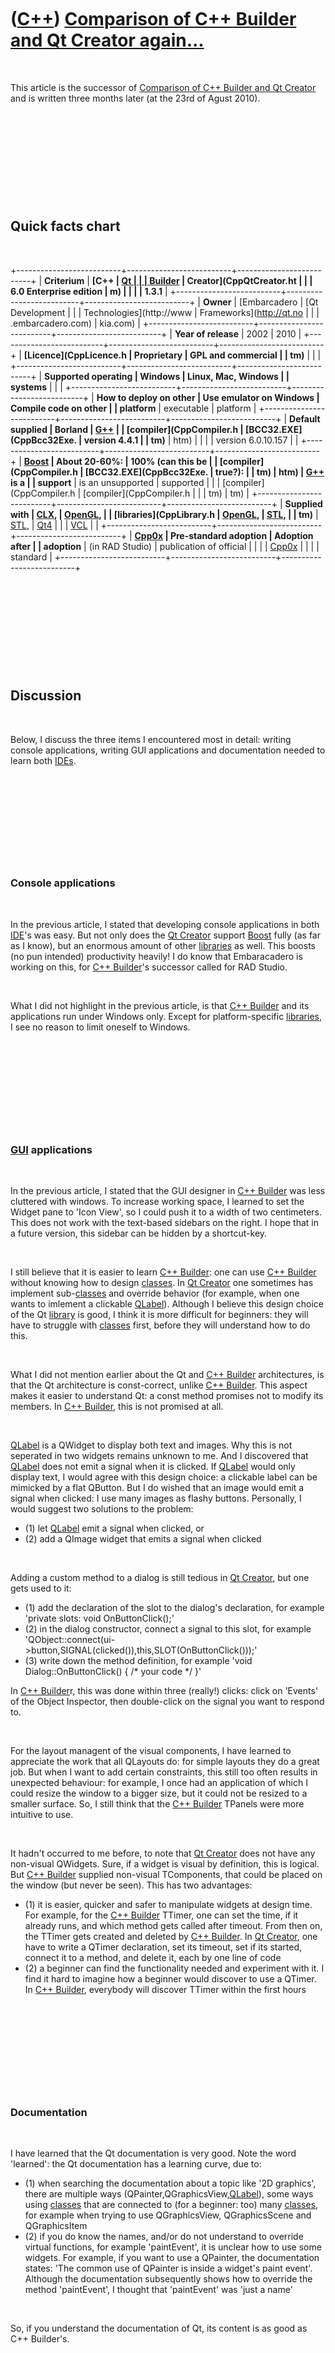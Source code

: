 
 

 

 

 

 

([C++](Cpp.md)) [Comparison of C++ Builder and Qt Creator again...](CppCompareCppBuilderAndQtCreatorAgain.md)
===============================================================================================================

 

This article is the successor of [Comparison of C++ Builder and Qt
Creator](CppCompareCppBuilderAndQtCreator.md) and is written three
months later (at the 23rd of Agust 2010).

 

 

 

 

 

Quick facts chart
-----------------

 

+--------------------------+--------------------------+--------------------------+
| **Criterium**            | **[C++                   | **[Qt                    |
|                          | Builder](CppBuilder.md) | Creator](CppQtCreator.ht |
|                          | 6.0 Enterprise edition** | m)                       |
|                          |                          | 1.3.1**                  |
+--------------------------+--------------------------+--------------------------+
| **Owner**                | [Embarcadero             | [Qt Development          |
|                          | Technologies](http://www | Frameworks](http://qt.no |
|                          | .embarcadero.com)        | kia.com)                 |
+--------------------------+--------------------------+--------------------------+
| **Year of release**      | 2002                     | 2010                     |
+--------------------------+--------------------------+--------------------------+
| **[Licence](CppLicence.h | Proprietary              | GPL and commercial       |
| tm)**                    |                          |                          |
+--------------------------+--------------------------+--------------------------+
| **Supported operating    | Windows                  | Linux, Mac, Windows      |
| systems**                |                          |                          |
+--------------------------+--------------------------+--------------------------+
| **How to deploy on other | Use emulator on Windows  | Compile code on other    |
| platform**               | executable               | platform                 |
+--------------------------+--------------------------+--------------------------+
| **Default supplied       | Borland                  | [G++](CppGpp.md)        |
| [compiler](CppCompiler.h | [BCC32.EXE](CppBcc32Exe. | version 4.4.1            |
| tm)**                    | htm)                     |                          |
|                          | version 6.0.10.157       |                          |
+--------------------------+--------------------------+--------------------------+
| **[Boost](CppBoost.md)  | About 20-60%:            | 100% (can this be        |
| [compiler](CppCompiler.h | [BCC32.EXE](CppBcc32Exe. | true?):                  |
| tm)                      | htm)                     | [G++](CppGpp.md) is a   |
| support**                | is an unsupported        | supported                |
|                          | [compiler](CppCompiler.h | [compiler](CppCompiler.h |
|                          | tm)                      | tm)                      |
+--------------------------+--------------------------+--------------------------+
| **Supplied with          | [CLX](CppClx.md),       | [OpenGL](CppOpenGl.md), |
| [libraries](CppLibrary.h | [OpenGL](CppOpenGl.md), | [STL](CppStl.md),       |
| tm)**                    | [STL](CppStl.md),       | [Qt4](CppQt.md)         |
|                          | [VCL](CppVcl.md)        |                          |
+--------------------------+--------------------------+--------------------------+
| **[Cpp0x](Cpp0x.md)     | Pre-standard adoption    | Adoption after           |
| adoption**               | (in RAD Studio)          | publication of official  |
|                          |                          | [Cpp0x](Cpp0x.md)       |
|                          |                          | standard                 |
+--------------------------+--------------------------+--------------------------+

 

 

 

 

 

Discussion
----------

 

Below, I discuss the three items I encountered most in detail: writing
console applications, writing GUI applications and documentation needed
to learn both [IDEs](CppIde.md).

 

 

 

 

 

### Console applications

 

In the previous article, I stated that developing console applications
in both [IDE](CppIde.md)'s was easy. But not only does the [Qt
Creator](CppQtCreator.md) support [Boost](CppBoost.md) fully (as far
as I know), but an enormous amount of other [libraries](CppLibrary.md)
as well. This boosts (no pun intended) productivity heavily! I do know
that Embaracadero is working on this, for [C++
Builder](CppBuilder.md)'s successor called for RAD Studio.

 

What I did not highlight in the previous article, is that [C++
Builder](CppBuilder.md) and its applications run under Windows only.
Except for platform-specific [libraries](CppLibrary.md), I see no
reason to limit oneself to Windows.

 

 

 

 

 

### [GUI](CppGui.md) applications

 

In the previous article, I stated that the GUI designer in [C++
Builder](CppBuilder.md) was less cluttered with windows. To increase
working space, I learned to set the Widget pane to 'Icon View', so I
could push it to a width of two centimeters. This does not work with the
text-based sidebars on the right. I hope that in a future version, this
sidebar can be hidden by a shortcut-key.

 

I still believe that it is easier to learn [C++
Builder](CppBuilder.md): one can use [C++ Builder](CppBuilder.md)
without knowing how to design [classes](CppClass.md). In [Qt
Creator](CppQtCreator.md) one sometimes has implement
sub-[classes](CppClass.md) and override behavior (for example, when one
wants to imlement a clickable [QLabel](CppQLabel.md)). Although I
believe this design choice of the Qt [library](CppLibrary.md) is good,
I think it is more difficult for beginners: they will have to struggle
with [classes](CppClass.md) first, before they will understand how to
do this.

 

What I did not mention earlier about the Qt and [C++
Builder](CppBuilder.md) architectures, is that the Qt architecture is
const-correct, unlike [C++ Builder](CppBuilder.md). This aspect makes
it easier to understand Qt: a const method promises not to modify its
members. In [C++ Builder](CppBuilder.md), this is not promised at all.

 

[QLabel](CppQLabel.md) is a QWidget to display both text and images.
Why this is not seperated in two widgets remains unknown to me. And I
discovered that [QLabel](CppQLabel.md) does not emit a signal when it
is clicked. If [QLabel](CppQLabel.md) would only display text, I would
agree with this design choice: a clickable label can be mimicked by a
flat QButton. But I do wished that an image would emit a signal when
clicked: I use many images as flashy buttons. Personally, I would
suggest two solutions to the problem:

-   \(1) let [QLabel](CppQLabel.md) emit a signal when clicked, or
-   \(2) add a QImage widget that emits a signal when clicked

 

Adding a custom method to a dialog is still tedious in [Qt
Creator](CppQtCreator.md), but one gets used to it:

-   \(1) add the declaration of the slot to the dialog's declaration, for
    example 'private slots: void OnButtonClick();'
-   \(2) in the dialog constructor, connect a signal to this slot, for
    example
    'QObject::connect(ui-&gt;button,SIGNAL(clicked()),this,SLOT(OnButtonClick()));'
-   \(3) write down the method definition, for example
    'void Dialog::OnButtonClick() { /\* your code \*/ }'

In [C++ Builder](CppBuilder.md)r, this was done within three (really!)
clicks: click on 'Events' of the Object Inspector, then double-click on
the signal you want to respond to.

 

For the layout managent of the visual components, I have learned to
appreciate the work that all QLayouts do: for simple layouts they do a
great job. But when I want to add certain constraints, this still too
often results in unexpected behaviour: for example, I once had an
application of which I could resize the window to a bigger size, but it
could not be resized to a smaller surface. So, I still think that the
[C++ Builder](CppBuilder.md) TPanels were more intuitive to use.

 

It hadn't occurred to me before, to note that [Qt
Creator](CppQtCreator.md) does not have any non-visual QWidgets. Sure,
if a widget is visual by definition, this is logical. But [C++
Builder](CppBuilder.md) supplied non-visual TComponents, that could be
placed on the window (but never be seen). This has two advantages:

-   \(1) it is easier, quicker and safer to manipulate widgets at design
    time. For example, for the [C++ Builder](CppBuilder.md) TTimer, one can
    set the time, if it already runs, and which method gets called
    after timeout. From then on, the TTimer gets created and deleted by [C++
    Builder](CppBuilder.md). In [Qt Creator](CppQtCreator.md), one have to
    write a QTimer declaration, set its timeout, set if its started, connect
    it to a method, and delete it, each by one line of code
-   \(2) a beginner can find the functionality needed and experiment with it.
    I find it hard to imagine how a beginner would discover to use a QTimer.
    In [C++ Builder](CppBuilder.md), everybody will discover TTimer within
    the first hours

 

 

 

 

 

### Documentation

 

I have learned that the Qt documentation is very good. Note the word
'learned': the Qt documentation has a learning curve, due to:

-   \(1) when searching the documentation about a topic like '2D graphics',
    there are multiple ways
    (QPainter,QGraphicsView,[QLabel](CppQLabel.md)), some ways using
    [classes](CppClass.md) that are connected to (for a beginner: too) many
    [classes](CppClass.md), for example when trying to use QGraphicsView,
    QGraphicsScene and QGraphicsItem
-   \(2) if you do know the names, and/or do not understand to override
    virtual functions, for example 'paintEvent', it is unclear how to use
    some widgets. For example, if you want to use a QPainter, the
    documentation states: 'The common use of QPainter is inside a widget's
    paint event'. Although the documentation subsequently shows how to
    override the method 'paintEvent', I thought that 'paintEvent' was 'just
    a name'

 

So, if you understand the documentation of Qt, its content is as good as
C++ Builder's.

 

Still, there re two thingss:

-   \(1) Because [C++ Builder](CppBuilder.md) is easier to learn (as I
    stated above), I nearly ever needed to use its documentation for VCL
    [classes](CppClass.md)
-   \(2) Unlike the Qt documentation, [C++ Builder](CppBuilder.md) also
    documents [STL](CppStl.md) classes

 

Summarizing this:

-   \(1) The [Qt Creator](CppQtCreator.md) documentation documents its Qt
    [classes](CppClass.md) as well as [C++ Builder](CppBuilder.md)
    documents its VCL classes
-   \(2) The [Qt Creator](CppQtCreator.md) documentation takes time to
    understand, the [C++ Builder](CppBuilder.md) documentation is more
    intuitive
-   \(3) Unlike [C++ Builder](CppBuilder.md), the [Qt
    Creator](CppQtCreator.md) documentation lacks [STL](CppStl.md) classes
    documentation

 

 

 

 

 

Summary
-------

 

+--------------------------+--------------------------+--------------------------+
| **Criterium**            | **[C++                   | **[Qt                    |
|                          | Builder](CppBuilder.md) | Creator](CppQtCreator.ht |
|                          | 6.0 Enterprise edition** | m)                       |
|                          |                          | 1.3.1**                  |
+--------------------------+--------------------------+--------------------------+
| **Development of console | Similar, low             | Similar, high            |
| applications**           | [Boost](CppBoost.md)    | [Boost](CppBoost.md)    |
|                          | support                  | support                  |
+--------------------------+--------------------------+--------------------------+
| **Initial                | Non-minimal, can be      | Non-minimal, can be      |
| [main](CppMain.md)      | removed ruthlessly       | removed ruthlessly       |
| [function](CppFunction.h |                          |                          |
| tm)                      |                          |                          |
| in console application** |                          |                          |
+--------------------------+--------------------------+--------------------------+
| **[GUI](CppGui.md)      | Plenty of screen space,  | Screen cluttered with    |
| designer**               | all windows can be       | windows, different ways  |
|                          | hidden in the same way,  | to hide and show most    |
|                          | all windows have a       | windows                  |
|                          | shortcut key             |                          |
+--------------------------+--------------------------+--------------------------+
| **Ease of learning       | [VCL](CppVcl.md) has    | [Qt](CppQt.md) does not |
| graphical                | non-visual components    | have non-visual widgets, |
| [library](CppLibrary.htm | (TTimer, for example)    | so a QTimer's behavior   |
| )                        | that a beginner can use  | must be written in code, |
| used by                  | without writing code     | which is harder and      |
| [GUI](CppGui.md)        |                          | error-prone              |
| designer**               |                          |                          |
+--------------------------+--------------------------+--------------------------+
| **Component/widget       | Clickable TLabel for     | Non-clickable            |
| architecture**           | labels, clickable        | [QLabel](CppQLabel.md)  |
|                          | [TImage](CppTImage.md)  | for both labels and      |
|                          | for images               | images                   |
+--------------------------+--------------------------+--------------------------+
| **Adding methods to      | Easy and transparent     | Tedious and less         |
| dialogs**                |                          | transparent              |
+--------------------------+--------------------------+--------------------------+
| **Component/widget       | Basic by default, but    | Reimplementation of      |
| use/re-use and           | also possible to         | [virtual](CppVirtual.htm |
| extension**              | reimplement              | )                        |
|                          | [virtual](CppVirtual.htm | [member                  |
|                          | )                        | functions](CppMemberFunc |
|                          | [member                  | tion.md)                |
|                          | functions](CppMemberFunc | with magic names and     |
|                          | tion.md)                | unknown functioning      |
+--------------------------+--------------------------+--------------------------+
| **Layout management**    | All Component have an    | Layout managers with     |
|                          | Alignment property, use  | good default behavior,   |
|                          | of TPanel as workhorses, | but less intuitive for   |
|                          | TPanel works intuitively | more complex custom      |
|                          | for complex custom       | behavior                 |
|                          | behavior                 |                          |
+--------------------------+--------------------------+--------------------------+
| **Documentation**        | VCL                      | Qt                       |
|                          | [classes](CppClass.md)  | [classes](CppClass.md)  |
|                          | well documented, easy to | well documented, it      |
|                          | read the documentation,  | takes time to learn      |
|                          | [STL](CppStl.md) fully  | reading the              |
|                          | documented               | documentation, no        |
|                          |                          | [STL](CppStl.md)        |
|                          |                          | documentation            |
+--------------------------+--------------------------+--------------------------+

 

My personal conclusion has remained the same:

-   \(1) [C++ Builder](CppBuilder.md) is easier to learn
-   \(2) the extra effort learning [Qt Creator](CppQtCreator.md) is worth
    it, because [Qt Creator](CppQtCreator.md) is cross-platform and has a
    superior compiler

 

 

 

 

 

[References](CppReferences.md)
-------------------------------

 

1.  [Nokia overview of all Qt
    classes](http://doc.qt.nokia.com/4.6/classes.html)

 

 

 

 

 

 

